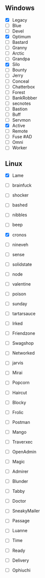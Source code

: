 ## Windows
- [x] Legacy
- [ ] Blue
- [ ] Devel
- [x] Optimum
- [ ] Bastard
- [ ] Granny
- [ ] Arctic
- [ ] Grandpa
- [x] Silo
- [ ] Bounty
- [ ] Jerry
- [ ] Conceal
- [ ] Chatterbox
- [ ] Forest
- [ ] BankRobber
- [ ] secnotes
- [ ] Bastion
- [ ] Buff
- [ ] Servmon
- [x] Active
- [ ] Remote
- [ ] Fuse #AD
- [ ] Omni
- [ ] Worker 

## Linux
- [x] Lame
- [ ] brainfuck
- [ ] shocker
- [ ] bashed
- [ ] nibbles
- [ ] beep
- [x] cronos
- [ ] nineveh
- [ ] sense
- [ ] solidstate
- [ ] node
- [ ] valentine
- [ ] poison
- [ ] sunday
- [ ] tartarsauce
- [ ] Irked
- [ ] Friendzone
- [ ] Swagshop
- [ ] Networked
- [ ] jarvis
- [ ] Mirai
- [ ] Popcorn
- [ ] Haircut
- [ ] Blocky
- [ ] Frolic
- [ ] Postman
- [ ] Mango
- [ ] Traverxec
- [ ] OpenAdmin
- [ ] Magic
- [ ] Admirer
- [ ] Blunder
- [ ] Tabby 
- [ ] Doctor
- [ ] SneakyMailer
- [ ] Passage
- [ ] Luanne
- [ ] Time
- [ ] Ready
- [ ] Delivery
- [ ] Ophiuchi

